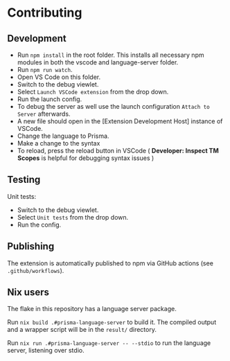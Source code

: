 # Contributing

## Development

- Run `npm install` in the root folder. This installs all necessary npm modules in both the vscode and language-server folder.
- Run `npm run watch`.
- Open VS Code on this folder.
- Switch to the debug viewlet.
- Select `Launch VSCode extension` from the drop down.
- Run the launch config.
- To debug the server as well use the launch configuration `Attach to Server` afterwards.
- A new file should open in the [Extension Development Host] instance of VSCode.
- Change the language to Prisma.
- Make a change to the syntax
- To reload, press the reload button in VSCode ( **Developer: Inspect TM Scopes** is helpful for debugging syntax issues )

## Testing

Unit tests:

- Switch to the debug viewlet.
- Select `Unit tests` from the drop down.
- Run the config.

## Publishing

The extension is automatically published to npm via GitHub actions (see `.github/workflows`).

## Nix users

The flake in this repository has a language server package.

Run `nix build .#prisma-language-server` to build it. The compiled output and a
wrapper script will be in the `result/` directory.

Run `nix run .#prisma-language-server -- --stdio` to run the language server, listening
over stdio.
